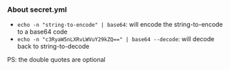 
### About secret.yml
 - `echo -n "string-to-encode" | base64`: will encode the string-to-encode to a base64 code
 - `echo -n "c3RyaW5nLXRvLWVuY29kZQ==" | base64 --decode`: will decode back to string-to-decode

PS: the double quotes are optional